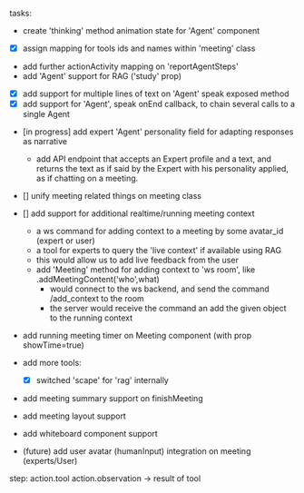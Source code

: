tasks:
- create 'thinking' method animation state for 'Agent' component
- [x] assign mapping for tools ids and names within 'meeting' class
- add further actionActivity mapping on 'reportAgentSteps'
- add 'Agent' support for RAG ('study' prop)
- [x] add support for multiple lines of text on 'Agent' speak exposed method
- [x] add support for 'Agent', speak onEnd callback, to chain several calls to a single Agent
- [in progress] add expert 'Agent' personality field for adapting responses as narrative
    - add API endpoint that accepts an Expert profile and a text, and returns
      the text as if said by the Expert with his personality applied, as if chatting on
      a meeting.
- [] unify meeting related things on meeting class
- [] add support for additional realtime/running meeting context
    - a ws command for adding context to a meeting by some avatar_id (expert or user)
    - a tool for experts to query the 'live context' if available using RAG
    - this would allow us to add live feedback from the user
    - add 'Meeting' method for adding context to 'ws room', like .addMeetingContent('who',what)
        - would connect to the ws backend, and send the command /add_context to the room
        - the server would receive the command an add the given object to the running context 

- add running meeting timer on Meeting component (with prop showTime=true)
- add more tools:
    - [x] switched 'scape' for 'rag' internally

- add meeting summary support on finishMeeting
- add meeting layout support
- add whiteboard component support

- (future) add user avatar (humanInput) integration on meeting (experts/User)


step:
    action.tool
    action.observation -> result of tool